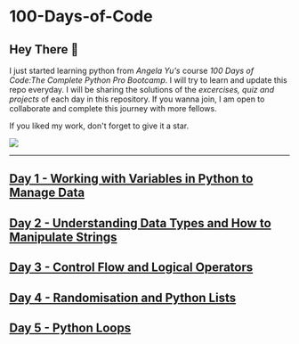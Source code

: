# 100-Days-of-Code
## Hey There 👋
I just started learning python from *Angela Yu's* course *100 Days of Code:The Complete Python Pro Bootcamp*. I will try to learn and update this repo everyday. I will be sharing the solutions of the *excercises, quiz and projects* of each day in this repository. If you wanna join, I am open to collaborate and complete this journey with more fellows.

If you liked my work, don't forget to give it a star.

<img src="https://github.com/jaagrit13/100-Days-of-Code/blob/main/logo.jpg">

---
## <a href = "https://github.com/black-witch-018/100-Days-of-Code/tree/main/Day%201">Day 1 - Working with Variables in Python to Manage Data</a>
## <a href = "https://github.com/black-witch-018/100-Days-of-Code/tree/main/Day%202">Day 2 - Understanding Data Types and How to Manipulate Strings</a>
## <a href = "https://github.com/black-witch-018/100-Days-of-Code/tree/main/Day%203">Day 3 - Control Flow and Logical Operators</a>
## <a href = "https://github.com/black-witch-018/100-Days-of-Code/tree/main/Day%204">Day 4 - Randomisation and Python Lists</a>
## <a href = "https://github.com/black-witch-018/100-Days-of-Code/tree/main/Day%205">Day 5 - Python Loops</a>
